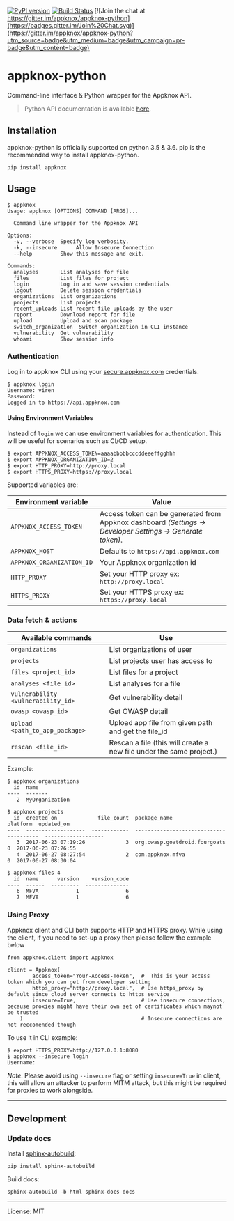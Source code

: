 [![PyPI version](https://badge.fury.io/py/appknox.svg)](https://badge.fury.io/py/appknox)
[![Build Status](https://travis-ci.org/appknox/appknox-python.svg)](https://travis-ci.org/appknox/appknox-python)
[![Join the chat at https://gitter.im/appknox/appknox-python](https://badges.gitter.im/Join%20Chat.svg)](https://gitter.im/appknox/appknox-python?utm_source=badge&utm_medium=badge&utm_campaign=pr-badge&utm_content=badge)

# appknox-python

Command-line interface & Python wrapper for the Appknox API.


>
> Python API documentation is available [here](http://appknox.org/appknox-python/).
>


## Installation

appknox-python is officially supported on python 3.5 & 3.6. pip is the recommended way to install appknox-python.

```
pip install appknox
```

## Usage

```
$ appknox
Usage: appknox [OPTIONS] COMMAND [ARGS]...

  Command line wrapper for the Appknox API

Options:
  -v, --verbose  Specify log verbosity.
  -k, --insecure      Allow Insecure Connection
  --help         Show this message and exit.

Commands:
  analyses       List analyses for file
  files          List files for project
  login          Log in and save session credentials
  logout         Delete session credentials
  organizations  List organizations
  projects       List projects
  recent_uploads List recent file uploads by the user
  report         Download report for file
  upload         Upload and scan package
  switch_organization  Switch organization in CLI instance
  vulnerability  Get vulnerability
  whoami         Show session info
```

### Authentication

Log in to appknox CLI using your [secure.appknox.com](https://secure.appknox.com/) credentials.

```
$ appknox login
Username: viren
Password:
Logged in to https://api.appknox.com
```

#### Using Environment Variables

Instead of `login` we can use environment variables for authentication. This will be useful for scenarios such as CI/CD setup.

```
$ export APPKNOX_ACCESS_TOKEN=aaaabbbbbcccddeeeffgghhh
$ export APPKNOX_ORGANIZATION_ID=2
$ export HTTP_PROXY=http://proxy.local
$ export HTTPS_PROXY=https://proxy.local
```

Supported variables are:

| Environment variable | Value |
|----|-----|
| `APPKNOX_ACCESS_TOKEN` | Access token can be generated from Appknox dashboard _(Settings → Developer Settings → Generate token)_. |
| `APPKNOX_HOST` | Defaults to `https://api.appknox.com` |
| `APPKNOX_ORGANIZATION_ID` | Your Appknox organization id |
| `HTTP_PROXY` | Set your HTTP proxy ex: `http://proxy.local` |
| `HTTPS_PROXY` | Set your HTTPS proxy ex: `https://proxy.local` |


### Data fetch & actions

| Available commands | Use |
|--------------------|-----|
| `organizations` | List organizations of user |
| `projects` | List projects user has access to |
| `files <project_id>` | List files for a project |
| `analyses <file_id>` | List analyses for a file |
| `vulnerability <vulnerability_id>` | Get vulnerability detail |
| `owasp <owasp_id>` | Get OWASP detail |
| `upload <path_to_app_package>` | Upload app file from given path and get the file_id |
| `rescan <file_id>` | Rescan a file (this will create a new file under the same project.) |


Example:

```
$ appknox organizations
  id  name
----  -------
   2  MyOrganization

$ appknox projects
  id  created_on             file_count  package_name                     platform  updated_on
----  -------------------  ------------  -----------------------------  ----------  -------------------
   3  2017-06-23 07:19:26             3  org.owasp.goatdroid.fourgoats           0  2017-06-23 07:26:55
   4  2017-06-27 08:27:54             2  com.appknox.mfva                        0  2017-06-27 08:30:04

$ appknox files 4
  id  name      version    version_code
----  ------  ---------  --------------
   6  MFVA            1               6
   7  MFVA            1               6
```

### Using Proxy

Appknox client and CLI both supports HTTP and HTTPS proxy. While using the client, if you need to set-up a proxy then please follow the example below

```
from appknox.client import Appknox

client = Appknox(
        access_token="Your-Access-Token",  #  This is your access token which you can get from developer setting
        https_proxy="http://proxy.local",  # Use https_proxy by default since cloud server connects to https service
        insecure=True,                     # Use insecure connections, because proxies might have their own set of certificates which maynot be trusted
    )                                      # Insecure connections are not reccomended though
```

To use it in CLI example:

```
$ export HTTPS_PROXY=http://127.0.0.1:8080 
$ appknox --insecure login
Username:
```

*Note*: Please avoid using `--insecure` flag or setting `insecure=True` in client, this will allow an attacker to perform MITM attack, but this might be required for proxies to work alongside.

---

## Development
### Update docs

Install [sphinx-autobuild](https://github.com/GaretJax/sphinx-autobuild):
```
pip install sphinx-autobuild
```

Build docs:
```
sphinx-autobuild -b html sphinx-docs docs
```

---

License: MIT
